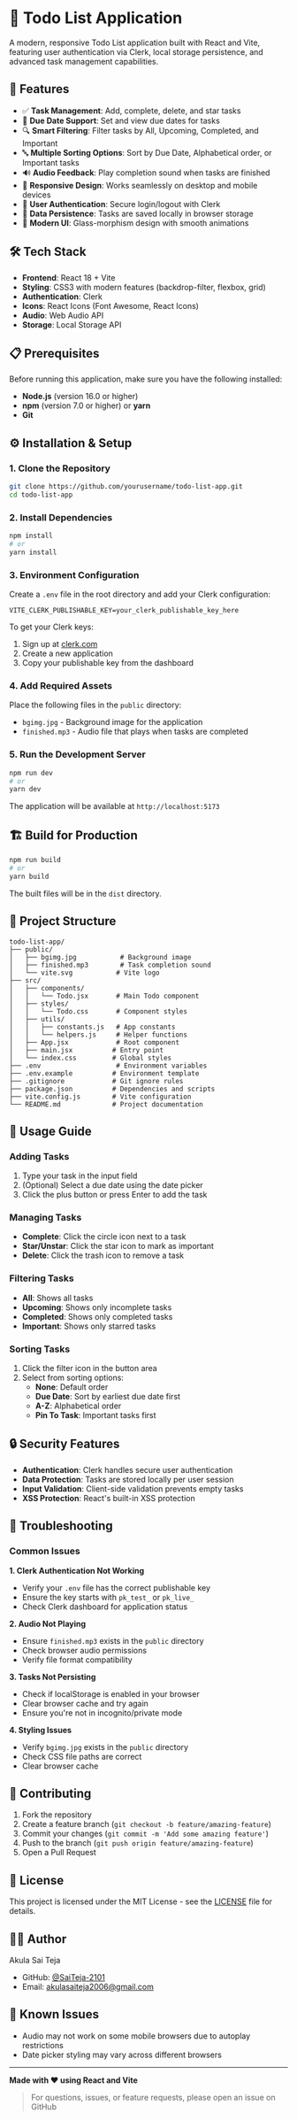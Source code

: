 # 📝 Todo List Application

A modern, responsive Todo List application built with React and Vite, featuring user authentication via Clerk, local storage persistence, and advanced task management capabilities.

## 🚀 Features

- ✅ **Task Management**: Add, complete, delete, and star tasks
- 📅 **Due Date Support**: Set and view due dates for tasks
- 🔍 **Smart Filtering**: Filter tasks by All, Upcoming, Completed, and Important
- 🔤 **Multiple Sorting Options**: Sort by Due Date, Alphabetical order, or Important tasks
- 🔊 **Audio Feedback**: Play completion sound when tasks are finished
- 📱 **Responsive Design**: Works seamlessly on desktop and mobile devices
- 🔐 **User Authentication**: Secure login/logout with Clerk
- 💾 **Data Persistence**: Tasks are saved locally in browser storage
- 🎨 **Modern UI**: Glass-morphism design with smooth animations

## 🛠️ Tech Stack

- **Frontend**: React 18 + Vite
- **Styling**: CSS3 with modern features (backdrop-filter, flexbox, grid)
- **Authentication**: Clerk
- **Icons**: React Icons (Font Awesome, React Icons)
- **Audio**: Web Audio API
- **Storage**: Local Storage API

## 📋 Prerequisites

Before running this application, make sure you have the following installed:

- **Node.js** (version 16.0 or higher)
- **npm** (version 7.0 or higher) or **yarn**
- **Git**

## ⚙️ Installation & Setup

### 1. Clone the Repository

```bash
git clone https://github.com/yourusername/todo-list-app.git
cd todo-list-app
```

### 2. Install Dependencies

```bash
npm install
# or
yarn install
```

### 3. Environment Configuration

Create a `.env` file in the root directory and add your Clerk configuration:

```env
VITE_CLERK_PUBLISHABLE_KEY=your_clerk_publishable_key_here
```

To get your Clerk keys:
1. Sign up at [clerk.com](https://clerk.com)
2. Create a new application
3. Copy your publishable key from the dashboard

### 4. Add Required Assets

Place the following files in the `public` directory:
- `bgimg.jpg` - Background image for the application
- `finished.mp3` - Audio file that plays when tasks are completed

### 5. Run the Development Server

```bash
npm run dev
# or
yarn dev
```

The application will be available at `http://localhost:5173`

## 🏗️ Build for Production

```bash
npm run build
# or
yarn build
```

The built files will be in the `dist` directory.

## 📁 Project Structure

```
todo-list-app/
├── public/
│   ├── bgimg.jpg           # Background image
│   ├── finished.mp3        # Task completion sound
│   └── vite.svg           # Vite logo
├── src/
│   ├── components/
│   │   └── Todo.jsx       # Main Todo component
│   ├── styles/
│   │   └── Todo.css       # Component styles
│   ├── utils/
│   │   ├── constants.js   # App constants
│   │   └── helpers.js     # Helper functions
│   ├── App.jsx            # Root component
│   ├── main.jsx          # Entry point
│   └── index.css         # Global styles
├── .env                   # Environment variables
├── .env.example          # Environment template
├── .gitignore            # Git ignore rules
├── package.json          # Dependencies and scripts
├── vite.config.js        # Vite configuration
└── README.md             # Project documentation
```

## 🎯 Usage Guide

### Adding Tasks
1. Type your task in the input field
2. (Optional) Select a due date using the date picker
3. Click the plus button or press Enter to add the task

### Managing Tasks
- **Complete**: Click the circle icon next to a task
- **Star/Unstar**: Click the star icon to mark as important
- **Delete**: Click the trash icon to remove a task

### Filtering Tasks
- **All**: Shows all tasks
- **Upcoming**: Shows only incomplete tasks
- **Completed**: Shows only completed tasks
- **Important**: Shows only starred tasks

### Sorting Tasks
1. Click the filter icon in the button area
2. Select from sorting options:
   - **None**: Default order
   - **Due Date**: Sort by earliest due date first
   - **A-Z**: Alphabetical order
   - **Pin To Task**: Important tasks first

## 🔒 Security Features

- **Authentication**: Clerk handles secure user authentication
- **Data Protection**: Tasks are stored locally per user session
- **Input Validation**: Client-side validation prevents empty tasks
- **XSS Protection**: React's built-in XSS protection

## 🚨 Troubleshooting

### Common Issues

**1. Clerk Authentication Not Working**
- Verify your `.env` file has the correct publishable key
- Ensure the key starts with `pk_test_` or `pk_live_`
- Check Clerk dashboard for application status

**2. Audio Not Playing**
- Ensure `finished.mp3` exists in the `public` directory
- Check browser audio permissions
- Verify file format compatibility

**3. Tasks Not Persisting**
- Check if localStorage is enabled in your browser
- Clear browser cache and try again
- Ensure you're not in incognito/private mode

**4. Styling Issues**
- Verify `bgimg.jpg` exists in the `public` directory
- Check CSS file paths are correct
- Clear browser cache

## 🤝 Contributing

1. Fork the repository
2. Create a feature branch (`git checkout -b feature/amazing-feature`)
3. Commit your changes (`git commit -m 'Add some amazing feature'`)
4. Push to the branch (`git push origin feature/amazing-feature`)
5. Open a Pull Request

## 📄 License

This project is licensed under the MIT License - see the [LICENSE](LICENSE) file for details.

## 👨‍💻 Author

Akula Sai Teja
- GitHub: [@SaiTeja-2101](https://github.com/SaiTeja-2101)
- Email: akulasaiteja2006@gmail.com


## 🐛 Known Issues

- Audio may not work on some mobile browsers due to autoplay restrictions
- Date picker styling may vary across different browsers

---

**Made with ❤️ using React and Vite**

> For questions, issues, or feature requests, please open an issue on GitHub 
